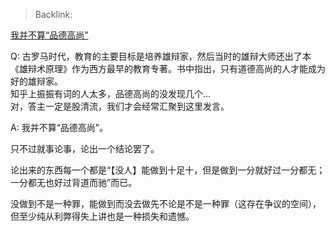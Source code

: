 > Backlink: 

[我并不算“品德高尚”](https://www.zhihu.com/pin/1387376830421209088)

Q: 古罗马时代，教育的主要目标是培养雄辩家，然后当时的雄辩大师还出了本《雄辩术原理》作为西方最早的教育专著。书中指出，只有道德高尚的人才能成为好的雄辩家。  
知乎上振振有词的人太多，品德高尚的没发现几个…  
对，答主一定是股清流，我们才会经常汇聚到这里发言。

A: 我并不算“品德高尚”。  
  
只不过就事论事，论出一个结论罢了。  
  
论出来的东西每一个都是“【没人】能做到十足十，但是做到一分就好过一分都无；一分都无也好过背道而驰”而已。  
  
没做到不是一种罪，能做到而没去做先不论是不是一种罪（这存在争议的空间），但至少纯从利弊得失上讲也是一种损失和遗憾。  